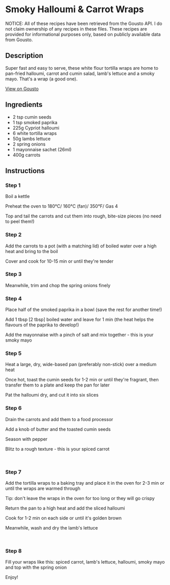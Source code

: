# Smoky Halloumi & Carrot Wraps

NOTICE: All of these recipes have been retrieved from the Gousto API. I do not claim ownership of any recipes in these files. These recipes are provided for informational purposes only, based on publicly available data from Gousto.

## Description

Super fast and easy to serve, these white flour tortilla wraps are home to pan-fried halloumi, carrot and cumin salad, lamb's lettuce and a smoky mayo. That's a wrap (a good one). 

[View on Gousto](https://www.gousto.co.uk/recipes/cookbook/smoky-halloumi-carrot-wraps)

## Ingredients

- 2 tsp cumin seeds
- 1 tsp smoked paprika
- 225g Cypriot halloumi 
- 6 white tortilla wraps
- 50g lambs lettuce
- 2 spring onions
- 1 mayonnaise sachet (26ml)
- 400g carrots 

## Instructions


### Step 1

Boil a kettle


Preheat the oven to 180&deg;C/ 160&deg;C (fan)/ 350&deg;F/ Gas 4


Top and tail the&nbsp;carrots&nbsp;and cut them into rough, bite-size pieces (no need to peel them!)&nbsp;


### Step 2

Add the carrots&nbsp;to a pot (with a matching lid) of&nbsp;boiled&nbsp;water over a&nbsp;high heat and bring to the boil


Cover and cook for 10-15 min or until they're tender&nbsp;


### Step 3

Meanwhile, trim and chop the spring onions&nbsp;finely


### Step 4

Place half of the smoked paprika in a bowl (save the rest for another time!)


Add 1 tbsp <span class="text-danger">[2 tbsp]</span> boiled water&nbsp;and leave for 1 min (the heat helps the flavours of the paprika to develop!)&nbsp;


Add the mayonnaise&nbsp;with a pinch of salt and mix together&nbsp;- this is your smoky mayo


### Step 5

Heat a large, dry, wide-based pan (preferably non-stick) over a medium heat


Once hot, toast the cumin seeds for 1-2 min or until they're fragrant, then transfer them to a plate and keep the pan for later&nbsp;


Pat the halloumi dry, and cut it&nbsp;into six slices&nbsp;


### Step 6

Drain the carrots and add them to a food processor&nbsp;


Add a knob of butter and the&nbsp;toasted cumin seeds&nbsp;


Season with pepper


Blitz to a rough texture - this is your spiced carrot&nbsp;


&nbsp;


### Step 7

Add the tortilla wraps&nbsp;to a baking tray and place it in the oven for 2-3 min or until the wraps are warmed through


Tip: don't leave the wraps in the oven for too long or they will go crispy&nbsp;


Return the pan to a high heat and add the sliced&nbsp;halloumi


Cook for 1-2 min on each side or until it's golden brown&nbsp;


Meanwhile, wash and dry the&nbsp;lamb's lettuce&nbsp;


&nbsp;

### Step 8

Fill your wraps like this: spiced carrot, lamb's lettuce, halloumi, smoky mayo and top with the spring onion&nbsp;


Enjoy!

